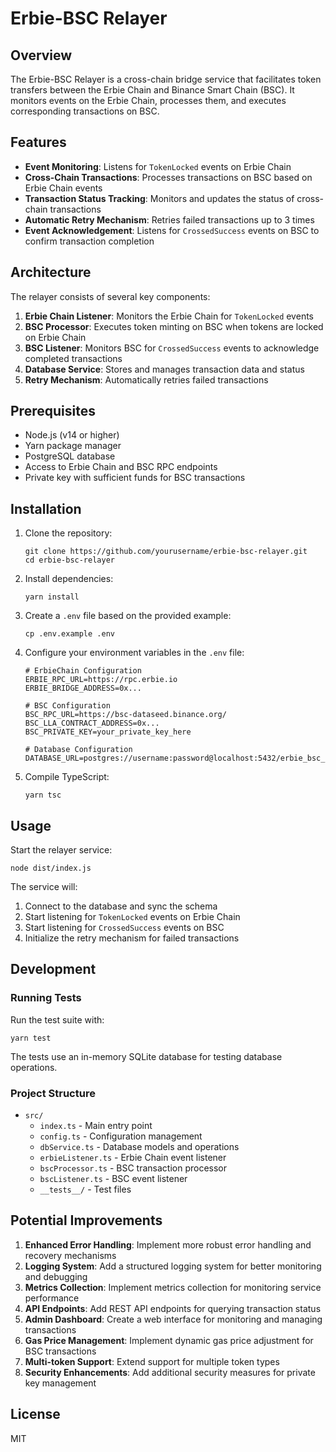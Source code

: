 # Erbie-BSC Relayer

## Overview

The Erbie-BSC Relayer is a cross-chain bridge service that facilitates token transfers between the Erbie Chain and Binance Smart Chain (BSC). It monitors events on the Erbie Chain, processes them, and executes corresponding transactions on BSC.

## Features

- **Event Monitoring**: Listens for `TokenLocked` events on Erbie Chain
- **Cross-Chain Transactions**: Processes transactions on BSC based on Erbie Chain events
- **Transaction Status Tracking**: Monitors and updates the status of cross-chain transactions
- **Automatic Retry Mechanism**: Retries failed transactions up to 3 times
- **Event Acknowledgement**: Listens for `CrossedSuccess` events on BSC to confirm transaction completion

## Architecture

The relayer consists of several key components:

1. **Erbie Chain Listener**: Monitors the Erbie Chain for `TokenLocked` events
2. **BSC Processor**: Executes token minting on BSC when tokens are locked on Erbie Chain
3. **BSC Listener**: Monitors BSC for `CrossedSuccess` events to acknowledge completed transactions
4. **Database Service**: Stores and manages transaction data and status
5. **Retry Mechanism**: Automatically retries failed transactions

## Prerequisites

- Node.js (v14 or higher)
- Yarn package manager
- PostgreSQL database
- Access to Erbie Chain and BSC RPC endpoints
- Private key with sufficient funds for BSC transactions

## Installation

1. Clone the repository:

   ```
   git clone https://github.com/yourusername/erbie-bsc-relayer.git
   cd erbie-bsc-relayer
   ```

2. Install dependencies:

   ```
   yarn install
   ```

3. Create a `.env` file based on the provided example:

   ```
   cp .env.example .env
   ```

4. Configure your environment variables in the `.env` file:

   ```
   # ErbieChain Configuration
   ERBIE_RPC_URL=https://rpc.erbie.io
   ERBIE_BRIDGE_ADDRESS=0x...

   # BSC Configuration
   BSC_RPC_URL=https://bsc-dataseed.binance.org/
   BSC_LLA_CONTRACT_ADDRESS=0x...
   BSC_PRIVATE_KEY=your_private_key_here

   # Database Configuration
   DATABASE_URL=postgres://username:password@localhost:5432/erbie_bsc_relayer
   ```

5. Compile TypeScript:

   ```
   yarn tsc
   ```

## Usage

Start the relayer service:

```
node dist/index.js
```

The service will:

1. Connect to the database and sync the schema
2. Start listening for `TokenLocked` events on Erbie Chain
3. Start listening for `CrossedSuccess` events on BSC
4. Initialize the retry mechanism for failed transactions

## Development

### Running Tests

Run the test suite with:

```
yarn test
```

The tests use an in-memory SQLite database for testing database operations.

### Project Structure

- `src/`
  - `index.ts` - Main entry point
  - `config.ts` - Configuration management
  - `dbService.ts` - Database models and operations
  - `erbieListener.ts` - Erbie Chain event listener
  - `bscProcessor.ts` - BSC transaction processor
  - `bscListener.ts` - BSC event listener
  - `__tests__/` - Test files

## Potential Improvements

1. **Enhanced Error Handling**: Implement more robust error handling and recovery mechanisms
2. **Logging System**: Add a structured logging system for better monitoring and debugging
3. **Metrics Collection**: Implement metrics collection for monitoring service performance
4. **API Endpoints**: Add REST API endpoints for querying transaction status
5. **Admin Dashboard**: Create a web interface for monitoring and managing transactions
6. **Gas Price Management**: Implement dynamic gas price adjustment for BSC transactions
7. **Multi-token Support**: Extend support for multiple token types
8. **Security Enhancements**: Add additional security measures for private key management

## License

MIT
